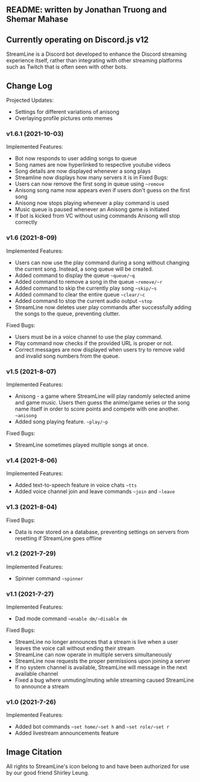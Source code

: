 ## README: written by Jonathan Truong and Shemar Mahase

## Currently operating on Discord.js v12

StreamLine is a Discord bot developed to enhance the Discord streaming experience itself, rather than integrating with other streaming platforms such as Twitch that is often seen with other bots.

## Change Log

Projected Updates:
- Settings for different variations of anisong
- Overlaying profile pictures onto memes

### **v1.6.1 (2021-10-03)**

Implemented Features:
- Bot now responds to user adding songs to queue
- Song names are now hyperlinked to respective youtube videos
- Song details are now displayed whenever a song plays
- Streamline now displays how many servers it is in
Fixed Bugs:
- Users can now remove the first song in queue using `~remove`
- Anisong song name now appears even if users don't guess on the first song
- Anisong now stops playing whenever a play command is used
- Music queue is paused whenever an Anisong game is initiated
- If bot is kicked from VC without using commands Anisong will stop correctly

### **v1.6 (2021-8-09)**

Implemented Features:
- Users can now use the play command during a song without changing the current song. Instead, a song queue will be created.
- Added command to display the queue `~queue/~q`
- Added command to remove a song in the queue `~remove/~r`
- Added command to skip the currently play song `~skip/~s` 
- Added command to clear the entire queue `~clear/~c` 
- Added command to stop the current audio output `~stop` 
- StreamLine now deletes user play commands after successfully adding the songs to the queue, preventing clutter.

Fixed Bugs:
- Users must be in a voice channel to use the play command.
- Play command now checks if the provided URL is proper or not.
- Correct messages are now displayed when users try to remove valid and invalid song numbers from the queue.

### **v1.5 (2021-8-07)**

Implemented Features:
- Anisong - a game where StreamLine will play randomly selected anime and game music. Users then guess the anime/game series or the song name itself in order to score points and compete with one another. `~anisong` 
- Added song playing feature. `~play/~p` 

Fixed Bugs:
- StreamLine sometimes played multiple songs at once.

### **v1.4 (2021-8-06)**

Implemented Features:
- Added text-to-speech feature in voice chats `~tts`
- Added voice channel join and leave commands `~join` and `~leave`

### **v1.3 (2021-8-04)**

Fixed Bugs:
- Data is now stored on a database, preventing settings on servers from resetting if StreamLine goes offline

### **v1.2 (2021-7-29)**

Implemented Features:
- Spinner command `~spinner`

### **v1.1 (2021-7-27)**

Implemented Features:
- Dad mode command `~enable dm/~disable dm`

Fixed Bugs:
- StreamLine no longer announces that a stream is live when a user leaves the voice call without ending their stream
- StreamLine can now operate in multiple servers simultaneously
- StreamLine now requests the proper permissions upon joining a server
- If no system channel is available, StreamLine will message in the next available channel
- Fixed a bug where unmuting/muting while streaming caused StreamLine to announce a stream

### **v1.0 (2021-7-26)**

Implemented Features:
- Added bot commands `~set home/~set h` and `~set role/~set r`
- Added livestream announcements feature

## Image Citation

All rights to StreamLine's icon belong to and have been authorized for use by our good friend Shirley Leung.